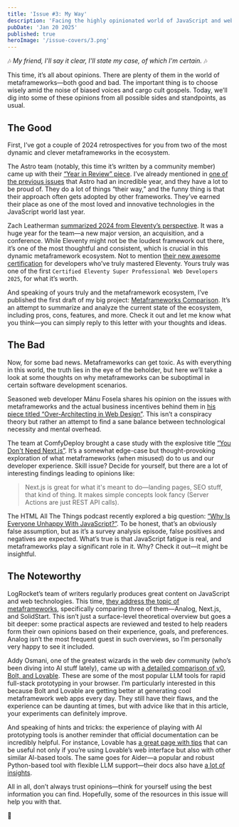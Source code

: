 ```yaml
---
title: 'Issue #3: My Way'
description: 'Facing the highly opinionated world of JavaScript and web development'
pubDate: 'Jan 20 2025'
published: true
heroImage: '/issue-covers/3.png'
---
```


🎶 _My friend, I'll say it clear, I'll state my case, of which I'm certain._ 🎶

This time, it’s all about opinions. There are plenty of them in the world of metaframeworks—both good and bad. The important thing is to choose wisely amid the noise of biased voices and cargo cult gospels. Today, we’ll dig into some of these opinions from all possible sides and standpoints, as usual.

## The Good

First, I’ve got a couple of 2024 retrospectives for you from two of the most dynamic and clever metaframeworks in the ecosystem.

The Astro team (notably, this time it’s written by a community member) came up with their [“Year in Review” piece](https://astro.build/blog/year-in-review-2024/). I’ve already mentioned in [one of the previous issues](https://metaframe.works/archive/1/) that Astro had an incredible year, and they have a lot to be proud of. They do a lot of things “their way,” and the funny thing is that their approach often gets adopted by other frameworks. They’ve earned their place as one of the most loved and innovative technologies in the JavaScript world last year.

Zach Leatherman [summarized 2024 from Eleventy’s perspective](https://www.11ty.dev/blog/review-2024/). It was a huge year for the team—a new major version, an acquisition, and a conference. While Eleventy might not be the loudest framework out there, it’s one of the most thoughtful and consistent, which is crucial in this dynamic metaframework ecosystem. Not to mention [their new awesome certification](https://www.11ty.dev/blog/certification/) for developers who’ve truly mastered Eleventy. Yours truly was one of the first `Certified Eleventy Super Professional Web Developers 2025`, for what it’s worth.

And speaking of yours truly and the metaframework ecosystem, I’ve published the first draft of my big project: [Metaframeworks Comparison](https://metaframe.works/comparison/). It’s an attempt to summarize and analyze the current state of the ecosystem, including pros, cons, features, and more. Check it out and let me know what you think—you can simply reply to this letter with your thoughts and ideas.

## The Bad

Now, for some bad news. Metaframeworks can get toxic. As with everything in this world, the truth lies in the eye of the beholder, but here we’ll take a look at some thoughts on why metaframeworks can be suboptimal in certain software development scenarios.

Seasoned web developer Mánu Fosela shares his opinion on the issues with metaframeworks and the actual business incentives behind them in [his piece titled “Over-Architecting in Web Design”](https://dev.to/manufosela/on-architecture-in-web-design-367n). This isn’t a conspiracy theory but rather an attempt to find a sane balance between technological necessity and mental overhead.

The team at ComfyDeploy brought a case study with the explosive title [“You Don't Need Next.js”](https://www.comfydeploy.com/blog/you-dont-need-nextjs). It’s a somewhat edge-case but thought-provoking exploration of what metaframeworks (when misused) do to us and our developer experience. Skill issue? Decide for yourself, but there are a lot of interesting findings leading to opinions like:

> Next.js is great for what it's meant to do—landing pages, SEO stuff, that kind of thing. It makes simple concepts look fancy (Server Actions are just REST API calls).

The HTML All The Things podcast recently explored a big question: [“Why Is Everyone Unhappy With JavaScript?”](https://www.htmlallthethings.com/podcasts/why-is-everyone-unhappy-with-javascript-state-of-javascript-2024-survey). To be honest, that’s an obviously false assumption, but as it’s a survey analysis episode, false positives and negatives are expected. What’s true is that JavaScript fatigue is real, and metaframeworks play a significant role in it. Why? Check it out—it might be insightful.

## The Noteworthy

LogRocket’s team of writers regularly produces great content on JavaScript and web technologies. This time, [they address the topic of metaframeworks](https://blog.logrocket.com/analog-js-next-js-solidstart-modern-meta-frameworks), specifically comparing three of them—Analog, Next.js, and SolidStart. This isn’t just a surface-level theoretical overview but goes a bit deeper: some practical aspects are reviewed and tested to help readers form their own opinions based on their experience, goals, and preferences. Analog isn’t the most frequent guest in such overviews, so I’m personally very happy to see it included.

Addy Osmani, one of the greatest wizards in the web dev community (who’s been diving into AI stuff lately), came up with [a detailed comparison of v0, Bolt, and Lovable](https://addyo.substack.com/p/ai-driven-prototyping-v0-bolt-and). These are some of the most popular LLM tools for rapid full-stack prototyping in your browser. I’m particularly interested in this because Bolt and Lovable are getting better at generating cool metaframework web apps every day. They still have their flaws, and the experience can be daunting at times, but with advice like that in this article, your experiments can definitely improve.

And speaking of hints and tricks: the experience of playing with AI prototyping tools is another reminder that official documentation can be incredibly helpful. For instance, Lovable has [a great page with tips](https://docs.lovable.dev/tips-tricks/prompting) that can be useful not only if you’re using Lovable’s web interface but also with other similar AI-based tools. The same goes for Aider—a popular and robust Python-based tool with flexible LLM support—their docs also have [a lot of insights](https://aider.chat/docs/usage/tips.html).

All in all, don’t always trust opinions—think for yourself using the best information you can find. Hopefully, some of the resources in this issue will help you with that.

👋
